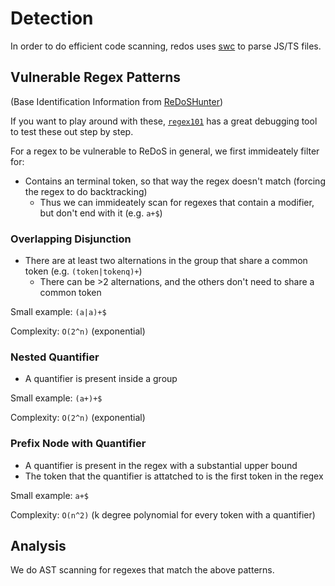 # Detection

In order to do efficient code scanning, redos uses [swc](https://swc.rs/) to parse JS/TS files.

## Vulnerable Regex Patterns

(Base Identification Information from [ReDoSHunter](https://www.usenix.org/conference/usenixsecurity21/presentation/li-yeting))

If you want to play around with these, [`regex101`](https://regex101.com/) has a great debugging tool to test these out step by step.

For a regex to be vulnerable to ReDoS in general, we first immideately filter for:
- Contains an terminal token, so that way the regex doesn't match (forcing the regex to do backtracking)
    - Thus we can immideately scan for regexes that contain a modifier, but don't end with it (e.g. `a+$`)

### Overlapping Disjunction

- There are at least two alternations in the group that share a common token (e.g. `(token|tokenq)+`)
    - There can be >2 alternations, and the others don't need to share a common token

Small example: `(a|a)+$`

Complexity: `O(2^n)` (exponential)

### Nested Quantifier

- A quantifier is present inside a group

Small example: `(a+)+$`

Complexity: `O(2^n)` (exponential)

### Prefix Node with Quantifier

- A quantifier is present in the regex with a substantial upper bound
- The token that the quantifier is attatched to is the first token in the regex

Small example: `a+$`

Complexity: `O(n^2)` (k degree polynomial for every token with a quantifier)

## Analysis

We do AST scanning for regexes that match the above patterns.
